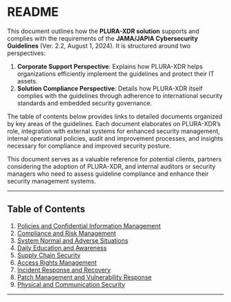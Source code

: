 # README

This document outlines how the **PLURA-XDR solution** supports and complies with the requirements of the **JAMA/JAPIA Cybersecurity Guidelines** (Ver. 2.2, August 1, 2024). It is structured around two perspectives:  

1. **Corporate Support Perspective**: Explains how PLURA-XDR helps organizations efficiently implement the guidelines and protect their IT assets.  
2. **Solution Compliance Perspective**: Details how PLURA-XDR itself complies with the guidelines through adherence to international security standards and embedded security governance.

The table of contents below provides links to detailed documents organized by key areas of the guidelines. Each document elaborates on PLURA-XDR’s role, integration with external systems for enhanced security management, internal operational policies, audit and improvement processes, and insights necessary for compliance and improved security posture.

This document serves as a valuable reference for potential clients, partners considering the adoption of PLURA-XDR, and internal auditors or security managers who need to assess guideline compliance and enhance their security management systems.

---

## Table of Contents

1. [Policies and Confidential Information Management](compliance/jama_japia/v2.2/ko/content/1_policies_and_confidential_information_management.md)  
2. [Compliance and Risk Management](https://github.com/qubitsec/plura/blob/main/compliance/jama_japia/v2.2/en/content/2_compliance_and_risk_management.md)  
3. [System Normal and Adverse Situations](https://github.com/qubitsec/plura/blob/main/compliance/jama_japia/v2.2/en/content/3_system_normal_and_adverse_situations.md)  
4. [Daily Education and Awareness](https://github.com/qubitsec/plura/blob/main/compliance/jama_japia/v2.2/en/content/4_daily_education_and_awareness.md)  
5. [Supply Chain Security](https://github.com/qubitsec/plura/blob/main/compliance/jama_japia/v2.2/en/content/5_supply_chain_security.md)  
6. [Access Rights Management](https://github.com/qubitsec/plura/blob/main/compliance/jama_japia/v2.2/en/content/6_access_rights_management.md)  
7. [Incident Response and Recovery](https://github.com/qubitsec/plura/blob/main/compliance/jama_japia/v2.2/en/content/7_incident_response_and_recovery.md)  
8. [Patch Management and Vulnerability Response](https://github.com/qubitsec/plura/blob/main/compliance/jama_japia/v2.2/en/content/8_patch_management_and_vulnerability_response.md)  
9. [Physical and Communication Security](https://github.com/qubitsec/plura/blob/main/compliance/jama_japia/v2.2/en/content/9_physical_and_communication_security.md)

--- 
